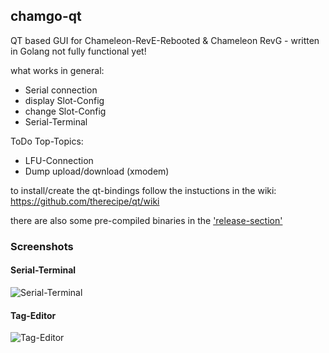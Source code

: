## chamgo-qt
QT based GUI for Chameleon-RevE-Rebooted &amp; Chameleon RevG - written in Golang
not fully functional yet!

what works in general:
- Serial connection
- display Slot-Config
- change Slot-Config
- Serial-Terminal

ToDo Top-Topics:
- LFU-Connection
- Dump upload/download (xmodem)

to install/create the qt-bindings follow the instuctions in the wiki: https://github.com/therecipe/qt/wiki

there are also some pre-compiled binaries in the ['release-section'](https://github.com/WolfgangMau/chamgo-qt/releases/tag/v0.0.1-alpha)

### Screenshots
#### Serial-Terminal
![Serial-Terminal](https://github.com/WolfgangMau/chamgo-qt/blob/master/screenshots/Serial-Terminal.png)

#### Tag-Editor
![Tag-Editor](https://github.com/WolfgangMau/chamgo-qt/blob/master/screenshots/Tag-Editor.png)
